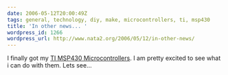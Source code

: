 ```yaml
---
date: 2006-05-12T20:00:49Z
tags: general, technology, diy, make, microcontrollers, ti, msp430
title: 'In other news... '
wordpress_id: 1266
wordpress_url: http://www.nata2.org/2006/05/12/in-other-news/
---
```


<p>I finally got my <a href="http://www.flickr.com/photos/natatwo/145258566/">TI MSP430 Microcontrollers</a>. I am pretty excited to see what i can do with them. Lets see...
</p>
